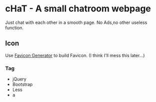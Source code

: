 cHaT - A small chatroom webpage
========================================

Just chat with each other in a smooth page. No Ads,no other useless function.

Icon
----------------------------------------

Use [Favicon Generator](http://realfavicongenerator.net) to build Favicon.
(I think I'll mess this later...)

### Tag

*   jQuery
*   Bootstrap
*   Less
*   a
